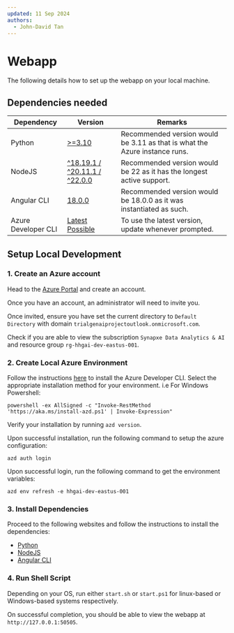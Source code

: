 ```yaml
---
updated: 11 Sep 2024
authors:
  - John-David Tan
---
```


# Webapp

The following details how to set up the webapp on your local machine.

## Dependencies needed

| Dependency          | Version                                                                                        | Remarks                                                                    |
| ------------------- | ---------------------------------------------------------------------------------------------- | -------------------------------------------------------------------------- |
| Python              | [>=3.10](https://python.org/)                                                                  | Recommended version would be 3.11 as that is what the Azure instance runs. |
| NodeJS              | [^18.19.1 / ^20.11.1 / ^22.0.0](https://nodejs.org/en/download/package-manager)                | Recommended version would be 22 as it has the longest active support.      |
| Angular CLI         | [18.0.0](https://angular.dev/tools/cli)                                                        | Recommended version would be 18.0.0 as it was instantiated as such.        |
| Azure Developer CLI | [Latest Possible](https://learn.microsoft.com/azure/developer/azure-developer-cli/install-azd) | To use the latest version, update whenever prompted.                       |

## Setup Local Development

### 1. Create an Azure account

Head to the [Azure Portal](https://portal.azure.com/) and create an account.

Once you have an account, an administrator will need to invite you.

Once invited, ensure you have set the current directory to `Default Directory` with domain `trialgenaiprojectoutlook.onmicrosoft.com`.

Check if you are able to view the subscription `Synapxe Data Analytics & AI` and resource group `rg-hhgai-dev-eastus-001`.

### 2. Create Local Azure Environment

Follow the instructions [here](https://learn.microsoft.com/en-us/azure/developer/azure-developer-cli/install-azd) to install the Azure Developer CLI. Select the appropriate installation method for your environment. i.e For Windows Powershell:

`powershell -ex AllSigned -c "Invoke-RestMethod 'https://aka.ms/install-azd.ps1' | Invoke-Expression"`

Verify your installation by running `azd version`.

Upon successful installation, run the following command to setup the azure configuration:

`azd auth login`

Upon successful login, run the following command to get the environment variables:

`azd env refresh -e hhgai-dev-eastus-001`

### 3. Install Dependencies

Proceed to the following websites and follow the instructions to install the dependencies:

- [Python](https://www.python.org/downloads/)
- [NodeJS](https://nodejs.org/en/download/)
- [Angular CLI](https://angular.dev/tools/cli)

### 4. Run Shell Script

Depending on your OS, run either `start.sh` or `start.ps1` for linux-based or Windows-based systems respectively.

On successful completion, you should be able to view the webapp at `http://127.0.0.1:50505`.

